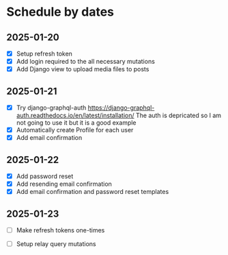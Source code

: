 # Schedule by dates

## 2025-01-20

- [x] Setup refresh token
- [x] Add login required to the all necessary mutations
- [x] Add Django view to upload media files to posts

## 2025-01-21
- [x] Try django-graphql-auth https://django-graphql-auth.readthedocs.io/en/latest/installation/
  The auth is depricated so I am not going to use it but it is a good example
- [x] Automatically create Profile for each user
- [x] Add email confirmation

## 2025-01-22
- [x] Add password reset
- [x] Add resending email confirmation
- [x] Add email confirmation and password reset templates

## 2025-01-23
- [ ] Make refresh tokens one-times
- [ ] Setup relay query mutations
  

